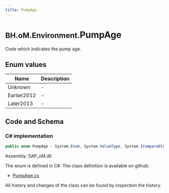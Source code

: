 ```yaml
---
title: PumpAge
---
```


# <small>BH.oM.Environment.</small>**PumpAge**

Code which indicates the pump age.

## Enum values

| Name            | Description                                                    |
|-----------------|----------------------------------------------------------------|
| Unknown |  -  |
| Earlier2012 |  -  |
| Later2013 |  -  |


## Code and Schema

### C# implementation

``` C# title="C#"
public enum PumpAge : System.Enum, System.ValueType, System.IComparable, System.ISpanFormattable, System.IFormattable, System.IConvertible
```

Assembly: SAP_oM.dll

The enum is defined in C#. The class definition is available on github:

- [PumpAge.cs](https://github.com/BHoM/SAP_Toolkit/blob/develop/SAP_oM/Enums\PumpAge.cs)

All history and changes of the class can be found by inspection the history.
